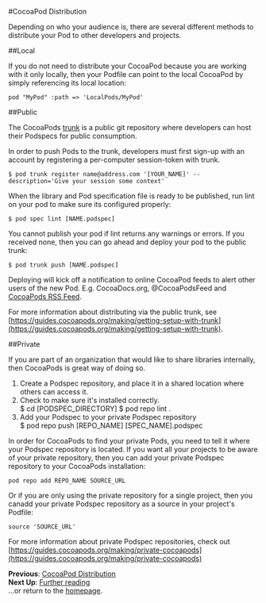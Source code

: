 #CocoaPod Distribution

Depending on who your audience is, there are several different methods to distribute your Pod to other developers and projects.

##Local

If you do not need to distribute your CocoaPod because you are working with it only locally, then your Podfile can point to the local CocoaPod by simply referencing its local location:

```pod "MyPod" :path => 'LocalPods/MyPod'```

##Public

The CocoaPods [trunk](https://guides.cocoapods.org/making/getting-setup-with-trunk) is a public git repository where developers can host their Podspecs for public consumption.  

In order to push Pods to the trunk, developers must first sign-up with an account by registering a per-computer session-token with trunk.

```$ pod trunk register name@address.com '[YOUR_NAME]' --description='Give your session some context'```

When the library and Pod specification file is ready to be published, run lint on your pod to make sure its configured properly:

```$ pod spec lint [NAME.podspec]```

You cannot publish your pod if lint returns any warnings or errors. If you received none, then you can go ahead and deploy your pod to the public trunk:

```$ pod trunk push [NAME.podspec]```

Deploying will kick off a notification to online CocoaPod feeds to alert other users of the new Pod. E.g. CocoaDocs.org, @CocoaPodsFeed and [CocoaPods RSS Feed](https://feeds.cocoapods.org).

For more information about distributing via the public trunk, see [https://guides.cocoapods.org/making/getting-setup-with-trunk](https://guides.cocoapods.org/making/getting-setup-with-trunk).

##Private

If you are part of an organization that would like to share libraries internally, then CocoaPods is great way of doing so.

1. Create a Podspec repository, and place it in a shared location where others can access it.  
2. Check to make sure it's installed correctly.  
    $ cd [PODSPEC_DIRECTORY]
    $ pod repo lint .
3. Add your Podspec to your private Podspec repository  
    $ pod repo push [REPO_NAME] [SPEC_NAME].podspec

In order for CocoaPods to find your private Pods, you need to tell it where your Podspec repository is located. If you want all your projects to be aware of your private repository, then you can add your private Podspec repository to your CocoaPods installation:  

```pod repo add REPO_NAME SOURCE_URL```

Or if you are only using the private repository for a single project, then you canadd your private Podspec repository as a source in your project's Podfile:  

```source 'SOURCE_URL'```

For more information about private Podspec repositories, check out [https://guides.cocoapods.org/making/private-cocoapods](https://guides.cocoapods.org/making/private-cocoapods)

**Previous**: [CocoaPod Distribution](distributing-pods.md)  
**Next Up**: [Further reading](Further-reading-and-resources.md)  
...or return to the [homepage](README.md).

